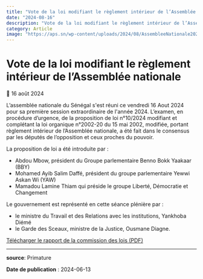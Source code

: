 ```yaml
---
title: "Vote de la loi modifiant le règlement intérieur de l’Assemblée nationale"
date: "2024-08-16"
description: "Vote de la loi modifiant le règlement intérieur de l’Assemblée nationale au Sénégal ce 16 Aout 2024"
category: Article
image: "https://aps.sn/wp-content/uploads/2024/08/AssembleeNationale2024Une-large.jpg"
---
```


# Vote de la loi modifiant le règlement intérieur de l’Assemblée nationale

📅 16 août 2024

L’assemblée nationale du Sénégal s'est réuni ce vendredi 16 Aout 2024 pour sa première session extraordinaire de l'année 2024. L’examen, en procédure d’urgence, de la proposition de loi n°10/2024 modifiant et complétant la loi organique n°2002-20 du 15 mai 2002, modifiée, portant règlement intérieur de l’Assemblée nationale, a été fait dans le consensus par les députés de l’opposition et ceux proches du pouvoir.

La proposition de loi a été introduite par :

- Abdou Mbow, président du Groupe parlementaire Benno Bokk Yaakaar (BBY)
- Mohamed Ayib Salim Daffé, président du groupe parlementaire Yewwi Askan Wi (YAW)
- Mamadou Lamine Thiam qui préside le groupe Liberté, Démocratie et Changement

Le gouvernement est représenté en cette séance plénière par :

- le ministre du Travail et des Relations avec les institutions, Yankhoba Diémé
- le Garde des Sceaux, ministre de la Justice, Ousmane Diagne.

<a href="/pdf/textes/proposition-loi-10-2024-rapport-commission-des-lois.pdf" target="_blank">Télécharger le rapport de la commission des lois (PDF)</a>

---

**source**: Primature

**Date de publication** : 2024-06-13
